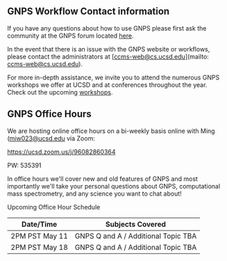 ## GNPS Workflow Contact information

If you have any questions about how to use GNPS please first ask the community at the GNPS forum located [here](https://groups.google.com/forum/#!forum/molecular_networking_bug_reports).

In the event that there is an issue with the GNPS website or workflows, please contact the administrators at [ccms-web@cs.ucsd.edu](mailto: ccms-web@cs.ucsd.edu).

For more in-depth assistance, we invite you to attend the numerous GNPS workshops we offer at UCSD and at conferences throughout the year. Check out the upcoming [workshops](workshops.md).

## GNPS Office Hours

We are hosting online office hours on a bi-weekly basis online with Ming ([miw023@ucsd.edu](mainto:miw023@ucsd.edu) via Zoom:

https://ucsd.zoom.us/j/96082860364

PW: 535391

In office hours we'll cover new and old features of GNPS and most importantly we'll take your personal questions about GNPS, computational mass spectrometry, and any science you want to chat about!

Upcoming Office Hour Schedule

|     Date/Time    | Subjects Covered          |
| ------------- |------------- |
| 2PM PST May 11 | GNPS Q and A / Additional Topic TBA |
| 2PM PST May 18 | GNPS Q and A / Additional Topic TBA |

